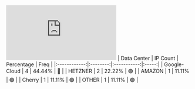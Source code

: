 ![Diagramm](https://github.com/obajay/StateSync-snapshots/blob/main/Projects/Xpla/1/README.md)
| Data Center | IP Count | Percentage | Freq |
|:------------:|:--------:|:-----------:|:-----:|
| Google-Cloud | 4 | 44.44% | 🔴 |
| HETZNER | 2 | 22.22% | 🟢 |
| AMAZON | 1 | 11.11% | 🟢 |
| Cherry | 1 | 11.11% | 🟢 |
| OTHER | 1 | 11.11% | 🟢 |